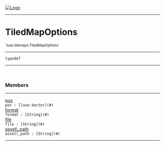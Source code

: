 
[![Logo](../../../images/logo.png)](../../../api/index.html)

---



<h1>TiledMapOptions</h1>
<small>`luxe.tilemaps.TiledMapOptions`</small>



---

`typedef`


---


&nbsp;
&nbsp;







<h3>Members</h3> <hr/><span class="member apipage">
                <a name="pos"><a class="lift" href="#pos">pos</a></a><div class="clear"></div>
                <code class="signature apipage">pos : [luxe.Vector](#)</code><br/></span>
            <span class="small_desc_flat"></span><span class="member apipage">
                <a name="format"><a class="lift" href="#format">format</a></a><div class="clear"></div>
                <code class="signature apipage">format : [String](#)</code><br/></span>
            <span class="small_desc_flat"></span><span class="member apipage">
                <a name="file"><a class="lift" href="#file">file</a></a><div class="clear"></div>
                <code class="signature apipage">file : [String](#)</code><br/></span>
            <span class="small_desc_flat"></span><span class="member apipage">
                <a name="asset_path"><a class="lift" href="#asset_path">asset\_path</a></a><div class="clear"></div>
                <code class="signature apipage">asset\_path : [String](#)</code><br/></span>
            <span class="small_desc_flat"></span>








---

&nbsp;
&nbsp;
&nbsp;
&nbsp;